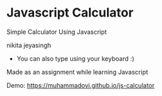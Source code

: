 # Javascript Calculator

Simple Calculator Using Javascript

nikita jeyasingh

- You can also type using your keyboard :)

Made as an assignment while learning Javascript

Demo: https://muhammadovi.github.io/js-calculator
